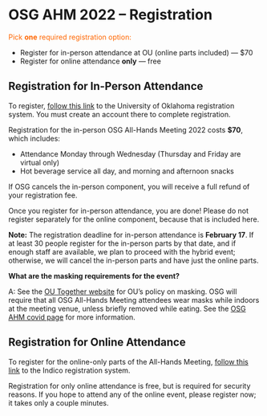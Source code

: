 # OSG AHM 2022 &ndash; Registration

<span style="color: #FF6600;">Pick <strong>one</strong> required registration option:</span>

*   Register for in-person attendance at OU (online parts included) &mdash; $70
*   Register for online attendance **only** &mdash; free

## Registration for In-Person Attendance

To register,
[follow this link](https://oupacsrcc-web.ungerboeck.net/reg/reg_p1_form.aspx?oc=10&ct=PART&eventid=10048)
to the University of Oklahoma registration system.
You must create an account there to complete registration.

Registration for the in-person OSG All-Hands Meeting 2022 costs **$70**, which includes:

* Attendance Monday through Wednesday (Thursday and Friday are virtual only)
* Hot beverage service all day, and morning and afternoon snacks

If OSG cancels the in-person component, you will receive a full refund of your registration fee.

Once you register for in-person attendance, you are done!
Please do not register separately for the online component, because that is included here.

**Note:** The registration deadline for in-person attendance is **February 17**.
If at least 30 people register for the in-person parts by that date,
and if enough staff are available,
we plan to proceed with the hybrid event;
otherwise, we will cancel the in-person parts and have just the online parts.

 **What are the masking requirements for the event?**

A: See the [OU Together website](https://www.ou.edu/together) for OU’s policy on masking. OSG will require that all OSG All-Hands Meeting attendees wear masks while indoors at the meeting venue, unless briefly removed while eating. See the [OSG AHM covid page](https://opensciencegrid.org/all-hands/2022/covid-information/) for more information. 

## Registration for Online Attendance

To register for the online-only parts of the All-Hands Meeting,
[follow this link](https://indico.fnal.gov/event/53029/registrations/) to the Indico registration system.

Registration for only online attendance is free,
but is required for security reasons.
If you hope to attend any of the online event, please register now;
it takes only a couple minutes.
